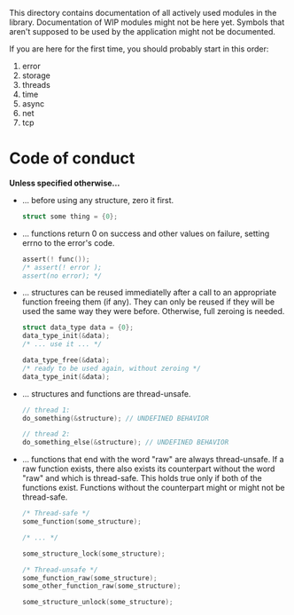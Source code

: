 This directory contains documentation of all actively used modules in the library. Documentation of WIP modules might not be here yet. Symbols that aren't supposed to be used by the application might not be documented.

If you are here for the first time, you should probably start in this order:
1. error
2. storage
3. threads
4. time
5. async
6. net
7. tcp

# Code of conduct

**Unless specified otherwise...**

- ... before using any structure, zero it first.

  ```c
  struct some thing = {0};
  ```

- ... functions return 0 on success and other values on failure, setting errno to the error's code.

  ```c
  assert(! func());
  /* assert(! error );
  assert(no error); */
  ```

- ... structures can be reused immediatelly after a call to an appropriate function freeing them (if any). They can only be reused if they will be used the same way they were before. Otherwise, full zeroing is needed.

  ```c
  struct data_type data = {0};
  data_type_init(&data);
  /* ... use it ... */

  data_type_free(&data);
  /* ready to be used again, without zeroing */
  data_type_init(&data);
  ```

- ... structures and functions are thread-unsafe.

  ```c
  // thread 1:
  do_something(&structure); // UNDEFINED BEHAVIOR
  
  // thread 2:
  do_something_else(&structure); // UNDEFINED BEHAVIOR
  ```

- ... functions that end with the word "raw" are always thread-unsafe. If a raw function exists, there also exists its counterpart without the word "raw" and which is thread-safe. This holds true only if both of the functions exist. Functions without the counterpart might or might not be thread-safe.

  ```c
  /* Thread-safe */
  some_function(some_structure);
  
  /* ... */
  
  some_structure_lock(some_structure);
  
  /* Thread-unsafe */
  some_function_raw(some_structure);
  some_other_function_raw(some_structure);
  
  some_structure_unlock(some_structure);
  ```